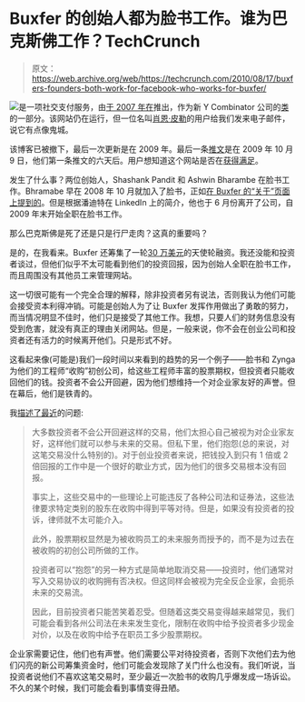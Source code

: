 # Buxfer 的创始人都为脸书工作。谁为巴克斯佛工作？TechCrunch

> 原文：<https://web.archive.org/web/https://techcrunch.com/2010/08/17/buxfers-founders-both-work-for-facebook-who-works-for-buxfer/>

![](img/355bb990f0af1f418a50a77e5ffeef97.png)是一项社交支付服务，由[于 2007 年在](https://web.archive.org/web/20221006151525/https://beta.techcrunch.com/2007/03/02/billmonk-has-a-half-brother/)推出，作为新 Y Combinator 公司的[类](https://web.archive.org/web/20221006151525/https://beta.techcrunch.com/2007/03/09/demo-day-y-combinators-spring-chicks/)的一部分。该网站仍在运行，但一位名叫[肖恩·皮勒](https://web.archive.org/web/20221006151525/http://www.google.com/profiles/sean.leather)的用户给我们发来电子邮件，说它有点像鬼城。

该博客已被撤下，最后一次更新是在 2009 年。最后一条[推文](https://web.archive.org/web/20221006151525/http://twitter.com/buxfer)是在 2009 年 10 月 9 日，他们第一条推文的六天后。用户想知道这个网站是否在[获得满足](https://web.archive.org/web/20221006151525/http://getsatisfaction.com/buxfer/topics/is_buxfer_dead)。

发生了什么事？两位创始人，Shashank Pandit 和 Ashwin Bharambe 在脸书工作。Bhramabe 早在 2008 年 10 月就加入了脸书，正如[在 Buxfer 的“关于”页面上提到的](https://web.archive.org/web/20221006151525/http://www.buxfer.com/about.php)。但是根据潘迪特在 LinkedIn 上的简介，他也于 6 月份离开了公司，自 2009 年末开始全职在脸书工作。

那么巴克斯佛是死了还是只是行尸走肉？这真的重要吗？

是的，在我看来。Buxfer 还筹集了一轮[30 万美元](https://web.archive.org/web/20221006151525/http://www.crunchbase.com/company/buxfer)的天使轮融资。我还没能和投资者谈过，但他们似乎不太可能看到他们的投资回报，因为创始人全职在脸书工作，而且周围没有其他员工来管理网站。

这一切很可能有一个完全合理的解释，除非投资者另有说法，否则我认为他们可能会接受资本利得冲销。可能是创始人为了让 Buxfer 发挥作用做出了勇敢的努力，而当情况明显不佳时，他们只是接受了其他工作。我想，只要人们的财务信息没有受到危害，就没有真正的理由关闭网站。但是，一般来说，你不会在创业公司和投资者还有活力的时候离开他们。只是形式不好。

这看起来像(可能是)我们一段时间以来看到的趋势的另一个例子——脸书和 Zynga 为他们的工程师“收购”初创公司，给这些工程师丰富的股票期权，但投资者只能收回他们的钱。投资者不会公开回避，因为他们想维持一个对企业家友好的声誉。但在幕后，他们是铁青的。

我[描述了最近](https://web.archive.org/web/20221006151525/https://beta.techcrunch.com/2010/07/28/facebook-to-pay-10-million-cash-for-hot-potato-says-source/)的问题:

> 大多数投资者不会公开回避这样的交易，他们太担心自己被视为对企业家友好，这样他们就可以参与未来的交易。但私下里，他们抱怨(总的来说，对这笔交易没什么特别的)。对于创业投资者来说，把钱投入到只有 1 倍或 2 倍回报的工作中是一个很好的歇业方式，因为他们的很多交易根本没有回报。
> 
> 事实上，这些交易中的一些理论上可能违反了各种公司法和证券法，这些法律要求特定类别的股东在收购中得到平等对待。但是，如果没有投资者的投诉，律师就不太可能介入。
> 
> 此外，股票期权显然是为被收购员工的未来服务而授予的，而不是为过去在被收购的初创公司所做的工作。
> 
> 投资者可以“抱怨”的另一种方式是简单地取消交易——投资时，他们通常对写入交易协议的收购拥有否决权。但这同样会被视为完全反企业家，会扼杀未来的交易流。
> 
> 因此，目前投资者只能苦笑着忍受。但随着这类交易变得越来越常见，我们可能会看到各州公司法在未来发生变化，限制在收购中给予投资者多少现金对价，以及在收购中给予在职员工多少股票期权。

企业家需要记住，他们也有声誉。他们需要公平对待投资者，否则下次他们去为他们闪亮的新公司筹集资金时，他们可能会发现除了关门什么也没有。我们听说，当投资者说他们不喜欢这笔交易时，至少最近一次脸书的收购几乎爆发成一场诉讼。不久的某个时候，我们可能会看到事情变得丑陋。
